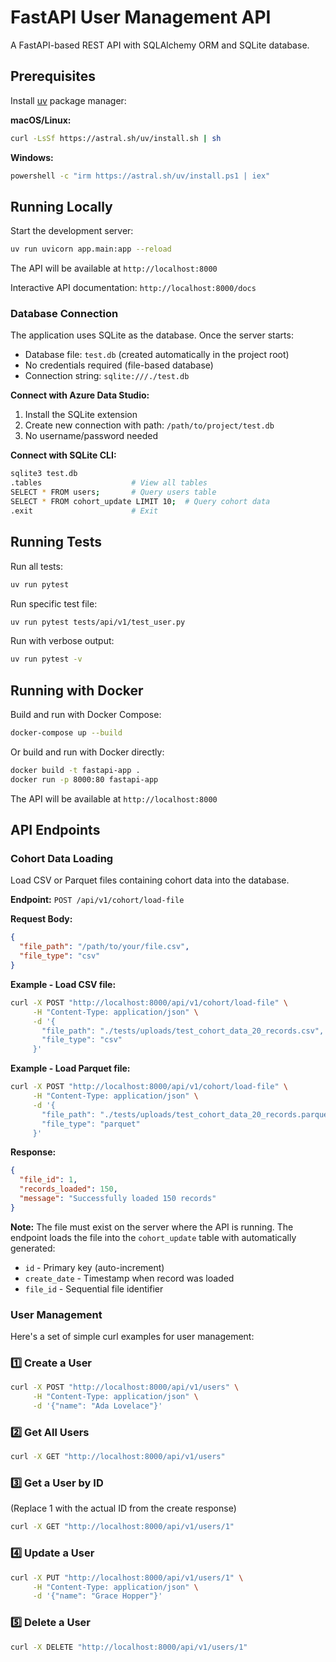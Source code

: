 # FastAPI User Management API

A FastAPI-based REST API with SQLAlchemy ORM and SQLite database.

## Prerequisites

Install [uv](https://docs.astral.sh/uv/) package manager:

**macOS/Linux:**
```bash
curl -LsSf https://astral.sh/uv/install.sh | sh
```

**Windows:**
```bash
powershell -c "irm https://astral.sh/uv/install.ps1 | iex"
```

## Running Locally

Start the development server:

```bash
uv run uvicorn app.main:app --reload
```

The API will be available at `http://localhost:8000`

Interactive API documentation: `http://localhost:8000/docs`

### Database Connection

The application uses SQLite as the database. Once the server starts:
- Database file: `test.db` (created automatically in the project root)
- No credentials required (file-based database)
- Connection string: `sqlite:///./test.db`

**Connect with Azure Data Studio:**
1. Install the SQLite extension
2. Create new connection with path: `/path/to/project/test.db`
3. No username/password needed

**Connect with SQLite CLI:**
```bash
sqlite3 test.db
.tables                    # View all tables
SELECT * FROM users;       # Query users table
SELECT * FROM cohort_update LIMIT 10;  # Query cohort data
.exit                      # Exit
```

## Running Tests

Run all tests:

```bash
uv run pytest
```

Run specific test file:

```bash
uv run pytest tests/api/v1/test_user.py
```

Run with verbose output:

```bash
uv run pytest -v
```

## Running with Docker

Build and run with Docker Compose:

```bash
docker-compose up --build
```

Or build and run with Docker directly:

```bash
docker build -t fastapi-app .
docker run -p 8000:80 fastapi-app
```

The API will be available at `http://localhost:8000`

## API Endpoints

### Cohort Data Loading

Load CSV or Parquet files containing cohort data into the database.

**Endpoint:** `POST /api/v1/cohort/load-file`

**Request Body:**
```json
{
  "file_path": "/path/to/your/file.csv",
  "file_type": "csv"
}
```

**Example - Load CSV file:**
```bash
curl -X POST "http://localhost:8000/api/v1/cohort/load-file" \
     -H "Content-Type: application/json" \
     -d '{
       "file_path": "./tests/uploads/test_cohort_data_20_records.csv",
       "file_type": "csv"
     }'
```

**Example - Load Parquet file:**
```bash
curl -X POST "http://localhost:8000/api/v1/cohort/load-file" \
     -H "Content-Type: application/json" \
     -d '{
       "file_path": "./tests/uploads/test_cohort_data_20_records.parquet",
       "file_type": "parquet"
     }'
```

**Response:**
```json
{
  "file_id": 1,
  "records_loaded": 150,
  "message": "Successfully loaded 150 records"
}
```

**Note:** The file must exist on the server where the API is running. The endpoint loads the file into the `cohort_update` table with automatically generated:
- `id` - Primary key (auto-increment)
- `create_date` - Timestamp when record was loaded
- `file_id` - Sequential file identifier

### User Management

Here's a set of simple curl examples for user management:

### 1️⃣ Create a User

```bash
curl -X POST "http://localhost:8000/api/v1/users" \
     -H "Content-Type: application/json" \
     -d '{"name": "Ada Lovelace"}'
```

### 2️⃣ Get All Users

```bash
curl -X GET "http://localhost:8000/api/v1/users"
```

### 3️⃣ Get a User by ID

(Replace 1 with the actual ID from the create response)

```bash
curl -X GET "http://localhost:8000/api/v1/users/1"
```

### 4️⃣ Update a User

```bash
curl -X PUT "http://localhost:8000/api/v1/users/1" \
     -H "Content-Type: application/json" \
     -d '{"name": "Grace Hopper"}'
```

### 5️⃣ Delete a User

```bash
curl -X DELETE "http://localhost:8000/api/v1/users/1"
```
